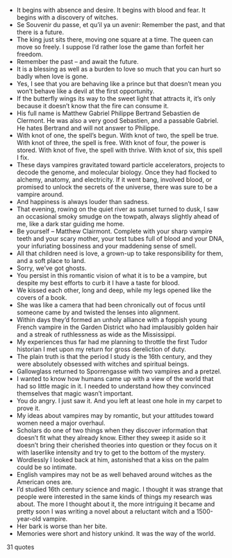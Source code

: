  - It begins with absence and desire. It begins with blood and fear. It begins with a discovery of witches.
 - Se Souvenir du passe, et qu’il ya un avenir: Remember the past, and that there is a future.
 - The king just sits there, moving one square at a time. The queen can move so freely. I suppose I’d rather lose the game than forfeit her freedom.
 - Remember the past – and await the future.
 - It is a blessing as well as a burden to love so much that you can hurt so badly when love is gone.
 - Yes, I see that you are behaving like a prince but that doesn’t mean you won’t behave like a devil at the first opportunity.
 - If the butterfly wings its way to the sweet light that attracts it, it’s only because it doesn’t know that the fire can consume it.
 - His full name is Matthew Gabriel Philippe Bertrand Sebastien de Clermont. He was also a very good Sebastien, and a passable Gabriel. He hates Bertrand and will not answer to Philippe.
 - With knot of one, the spell’s begun. With knot of two, the spell be true. With knot of three, the spell is free. With knot of four, the power is stored. With knot of five, the spell with thrive. With knot of six, this spell I fix.
 - These days vampires gravitated toward particle accelerators, projects to decode the genome, and molecular biology. Once they had flocked to alchemy, anatomy, and electricity. If it went bang, involved blood, or promised to unlock the secrets of the universe, there was sure to be a vampire around.
 - And happiness is always louder than sadness.
 - That evening, rowing on the quiet river as sunset turned to dusk, I saw an occasional smoky smudge on the towpath, always slightly ahead of me, like a dark star guiding me home.
 - Be yourself – Matthew Clairmont. Complete with your sharp vampire teeth and your scary mother, your test tubes full of blood and your DNA, your infuriating bossiness and your maddening sense of smell.
 - All that children need is love, a grown-up to take responsibility for them, and a soft place to land.
 - Sorry, we’ve got ghosts.
 - You persist in this romantic vision of what it is to be a vampire, but despite my best efforts to curb it I have a taste for blood.
 - We kissed each other, long and deep, while my legs opened like the covers of a book.
 - She was like a camera that had been chronically out of focus until someone came by and twisted the lenses into alignment.
 - Within days they’d formed an unholy alliance with a foppish young French vampire in the Garden District who had implausibly golden hair and a streak of ruthlessness as wide as the Mississippi.
 - My experiences thus far had me planning to throttle the first Tudor historian I met upon my return for gross dereliction of duty.
 - The plain truth is that the period I study is the 16th century, and they were absolutely obsessed with witches and spiritual beings.
 - Gallowglass returned to Sporrengasse with two vampires and a pretzel.
 - I wanted to know how humans came up with a view of the world that had so little magic in it. I needed to understand how they convinced themselves that magic wasn’t important.
 - You do angry. I just saw it. And you left at least one hole in my carpet to prove it.
 - My ideas about vampires may by romantic, but your attitudes toward women need a major overhaul.
 - Scholars do one of two things when they discover information that doesn’t fit what they already know. Either they sweep it aside so it doesn’t bring their cherished theories into question or they focus on it with laserlike intensity and try to get to the bottom of the mystery.
 - Wordlessly I looked back at him, astonished that a kiss on the palm could be so intimate.
 - English vampires may not be as well behaved around witches as the American ones are.
 - I’d studied 16th century science and magic. I thought it was strange that people were interested in the same kinds of things my research was about. The more I thought about it, the more intriguing it became and pretty soon I was writing a novel about a reluctant witch and a 1500-year-old vampire.
 - Her bark is worse than her bite.
 - Memories were short and history unkind. It was the way of the world.

31 quotes